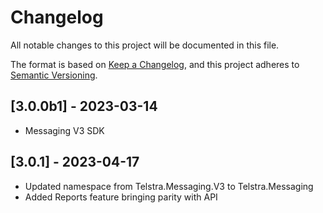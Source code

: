 # Changelog

All notable changes to this project will be documented in this file.

The format is based on [Keep a Changelog](https://keepachangelog.com/en/1.0.0/),
and this project adheres to [Semantic Versioning](https://semver.org/spec/v2.0.0.html).

## [3.0.0b1] - 2023-03-14

- Messaging V3 SDK

## [3.0.1] - 2023-04-17

- Updated namespace from Telstra.Messaging.V3 to Telstra.Messaging
- Added Reports feature bringing parity with API
